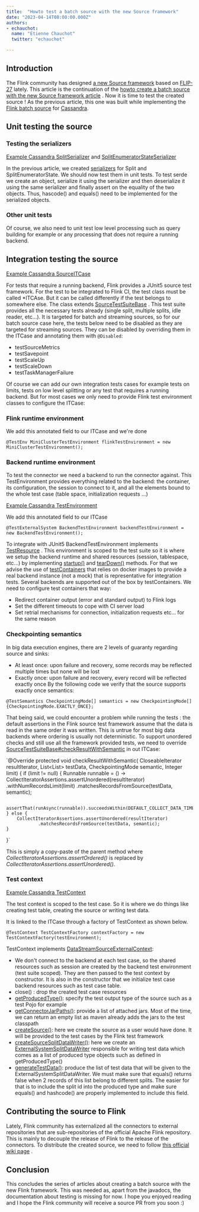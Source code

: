 ```yaml
---
title:  "Howto test a batch source with the new Source framework"
date: "2023-04-14T08:00:00.000Z"
authors:
- echauchot:
  name: "Etienne Chauchot"
  twitter: "echauchot"

---
```


## Introduction

The Flink community has
designed [a new Source framework](https://nightlies.apache.org/flink/flink-docs-release-1.16/docs/dev/datastream/sources/)
based
on [FLIP-27](https://cwiki.apache.org/confluence/display/FLINK/FLIP-27%3A+Refactor+Source+Interface)
lately. This article is the
continuation of
the [howto create a batch source with the new Source framework article](https://flink.apache.org/2023/04/14/howto-create-batch-source/)
. Now it is
time to test the created source ! As the previous article, this one was built while implementing the
[Flink batch source](https://github.com/apache/flink-connector-cassandra/commit/72e3bef1fb9ee6042955b5e9871a9f70a8837cca)
for [Cassandra](https://cassandra.apache.org/_/index.html).

## Unit testing the source

### Testing the serializers

[Example Cassandra SplitSerializer](https://github.com/apache/flink-connector-cassandra/blob/d92dc8d891098a9ca6a7de6062b4630079beaaef/flink-connector-cassandra/src/main/java/org/apache/flink/connector/cassandra/source/split/CassandraSplitSerializer.java)
and [SplitEnumeratorStateSerializer](https://github.com/apache/flink-connector-cassandra/blob/d92dc8d891098a9ca6a7de6062b4630079beaaef/flink-connector-cassandra/src/main/java/org/apache/flink/connector/cassandra/source/enumerator/CassandraEnumeratorStateSerializer.java)

In the previous article, we
created [serializers](https://flink.apache.org/2023/04/14/howto-create-batch-source/#serializers)
for Split and SplitEnumeratorState. We should now test them in unit tests. To test serde
we create an object, serialize it using the serializer and then deserialize it using the same
serializer and finally assert on the equality of the two objects. Thus, hascode() and equals() need
to be implemented for the serialized objects.

### Other unit tests

Of course, we also need to unit test low level processing such as query building for example or any
processing that does not require a running backend.

## Integration testing the source

[Example Cassandra SourceITCase
](https://github.com/apache/flink-connector-cassandra/blob/d92dc8d891098a9ca6a7de6062b4630079beaaef/flink-connector-cassandra/src/test/java/org/apache/flink/connector/cassandra/source/CassandraSourceITCase.java)

For tests that require a running backend, Flink provides a JUnit5 source test framework. For the
test to be integrated to Flink CI, the test class must be called *ITCAse. But it can be called
differently if the test belongs to somewhere else.
The class extends [SourceTestSuiteBase](https://nightlies.apache.org/flink/flink-docs-master/api/java/org/apache/flink/connector/testframe/testsuites/SourceTestSuiteBase.html)
. This test suite provides all
the necessary tests already (single split, multiple splits, idle reader, etc...). It is targeted for
batch and streaming sources, so for our batch source case here, the tests below need to be disabled
as they are targeted for streaming sources. They can be disabled by overriding them in the ITCase
and annotating them with `@Disabled`:

* testSourceMetrics
* testSavepoint
* testScaleUp
* testScaleDown
* testTaskManagerFailure

Of course we can add our own integration tests cases for example tests on limits, tests on low level
splitting or any test that requires a running backend. But for most cases we only need to provide
Flink test environment classes to configure the ITCase:

### Flink runtime environment

We add this annotated field to our ITCase and we're done

`@TestEnv
MiniClusterTestEnvironment flinkTestEnvironment = new MiniClusterTestEnvironment();
`

### Backend runtime environment

To test the connector we need a backend to run the connector against. This TestEnvironment 
provides everything related to the backend: the container, its configuration, the session to connect to it, 
and all the elements bound to the whole test case (table space, initialization requests ...)  

[Example Cassandra TestEnvironment](https://github.com/apache/flink-connector-cassandra/blob/d92dc8d891098a9ca6a7de6062b4630079beaaef/flink-connector-cassandra/src/test/java/org/apache/flink/connector/cassandra/source/CassandraTestEnvironment.java)

We add this annotated field to our ITCase

`@TestExternalSystem
BackendTestEnvironment backendTestEnvironment = new BackendTestEnvironment();
`

To integrate with JUnit5 BackendTestEnvironment
implements [TestResource](https://nightlies.apache.org/flink/flink-docs-master/api/java/org/apache/flink/connector/testframe/TestResource.html)
. This environment is scoped to the test suite so it is where we setup the backend runtime and
shared resources (session, tablespace, etc...) by
implementing [startup()](https://nightlies.apache.org/flink/flink-docs-master/api/java/org/apache/flink/connector/testframe/TestResource.html#startUp--)
and [tearDown()](https://nightlies.apache.org/flink/flink-docs-master/api/java/org/apache/flink/connector/testframe/TestResource.html#tearDown--)
methods. For
that we advise the use of [testContainers](https://www.testcontainers.org/) that relies on docker
images to provide a real backend
instance (not a mock) that is representative for integration tests. Several backends are supported
out of the box by testContainers. We need to configure test containers that way:

* Redirect container output (error and standard output) to Flink logs
* Set the different timeouts to cope with CI server load
* Set retrial mechanisms for connection, initialization requests etc... for the same reason

### Checkpointing semantics

In big data execution engines, there are 2 levels of guaranty regarding source and sinks:

* At least once: upon failure and recovery, some records may be reflected multiple times but none
  will
  be lost
* Exactly once: upon failure and recovery, every record will be reflected exactly once
  By the following code we verify that the source supports exactly once semantics:

`@TestSemantics
CheckpointingMode[] semantics = new CheckpointingMode[] {CheckpointingMode.EXACTLY_ONCE};
`

That being said, we could encounter a problem while running the tests : the default assertions in
the Flink source test framework assume that the data is read in the same order it was written. This
is untrue for most big data backends where ordering is usually not deterministic. To support
unordered checks and still use all the framework provided tests, we need to override
[SourceTestSuiteBase#checkResultWithSemantic](https://nightlies.apache.org/flink/flink-docs-master/api/java/org/apache/flink/connector/testframe/testsuites/SourceTestSuiteBase.html#checkResultWithSemantic-org.apache.flink.util.CloseableIterator-java.util.List-org.apache.flink.streaming.api.CheckpointingMode-java.lang.Integer-)
in out ITCase:

`@Override
protected void checkResultWithSemantic(
CloseableIterator<Pojo> resultIterator,
List<List<Pojo>> testData,
CheckpointingMode semantic,
Integer limit) {
if (limit != null) {
Runnable runnable =
() ->
CollectIteratorAssertions.assertUnordered(resultIterator)
.withNumRecordsLimit(limit)
.matchesRecordsFromSource(testData, semantic);

        assertThat(runAsync(runnable)).succeedsWithin(DEFAULT_COLLECT_DATA_TIMEOUT);
    } else {
        CollectIteratorAssertions.assertUnordered(resultIterator)
                .matchesRecordsFromSource(testData, semantic);
    }

}`

This is simply a copy-paste of the parent method where _CollectIteratorAssertions.assertOrdered()_
is
replaced by _CollectIteratorAssertions.assertUnordered()_.

### Test context

[Example Cassandra TestContext](https://github.com/apache/flink-connector-cassandra/blob/d92dc8d891098a9ca6a7de6062b4630079beaaef/flink-connector-cassandra/src/test/java/org/apache/flink/connector/cassandra/source/CassandraTestContext.java)

The test context is scoped to the test case. So it is where we do things like creating test table,
creating the source or writing test data.

It is linked to the ITCase through a factory of TestContext as shown below.

`@TestContext
TestContextFactory contextFactory = new TestContextFactory(testEnvironment);
`

TestContext
implements [DataStreamSourceExternalContext](https://nightlies.apache.org/flink/flink-docs-master/api/java/org/apache/flink/connector/testframe/external/source/DataStreamSourceExternalContext.html):

* We don't connect to the backend at each test case, so the shared resources such as session are
  created by the backend test environment (test suite scoped). They are then passed to the test
  context by constructor. It is also in the constructor that we initialize test case backend
  resources such as test case table.
* close() : drop the created test case resources
* [getProducedType()](https://nightlies.apache.org/flink/flink-docs-master/api/java/org/apache/flink/api/java/typeutils/ResultTypeQueryable.html#getProducedType--):
  specify the test output type of the source such as a test Pojo for example
* [getConnectorJarPaths()](https://nightlies.apache.org/flink/flink-docs-master/api/java/org/apache/flink/connector/testframe/external/ExternalContext.html#getConnectorJarPaths--):
  provide a list of attached jars. Most of the time, we can return an empty
  list as maven already adds the jars to the test classpath
* [createSource()](https://nightlies.apache.org/flink/flink-docs-master/api/java/org/apache/flink/connector/testframe/external/source/DataStreamSourceExternalContext.html#createSource-org.apache.flink.connector.testframe.external.source.TestingSourceSettings-):
  here we create the source as a user would have done. It will be provided to the
  test cases by the Flink test framework
* [createSourceSplitDataWriter()](https://nightlies.apache.org/flink/flink-docs-master/api/java/org/apache/flink/connector/testframe/external/source/DataStreamSourceExternalContext.html#createSourceSplitDataWriter-org.apache.flink.connector.testframe.external.source.TestingSourceSettings-):
  here we create
  an [ExternalSystemSplitDataWriter](https://nightlies.apache.org/flink/flink-docs-master/api/java/org/apache/flink/connector/testframe/external/ExternalSystemSplitDataWriter.html)
  responsible for
  writing test data which comes as a list of produced type objects such as defined in
  getProducedType()
* [generateTestData()](https://nightlies.apache.org/flink/flink-docs-master/api/java/org/apache/flink/connector/testframe/external/source/DataStreamSourceExternalContext.html#generateTestData-org.apache.flink.connector.testframe.external.source.TestingSourceSettings-int-long-):
  produce the list of test data that will be given to the
  ExternalSystemSplitDataWriter. We must make sure that equals() returns false when 2 records of
  this list belong to different splits. The easier for that is to include the split id into the
  produced type and make sure equals() and hashcode() are properly implemented to include this
  field.

## Contributing the source to Flink

Lately, Flink community has externalized all the connectors to external repositories that are
sub-repositories of the official Apache Flink repository. This is mainly to decouple the release of
Flink to the release of the connectors. To distribute the created source, we need to
follow [this official wiki page](https://cwiki.apache.org/confluence/display/FLINK/Externalized+Connector+development)
.

## Conclusion

This concludes the series of articles about creating a batch source with the new Flink framework.
This was needed as, apart from the javadocs, the documentation about testing is missing for now. I
hope you enjoyed reading and I hope the Flink community will receive a source PR from you soon :) 